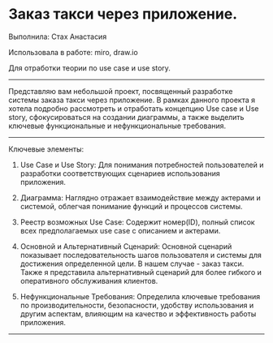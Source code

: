 # Заказ такси через приложение.

Выполнила: Стах Анастасия

Использовала в работе: miro, draw.io

Для отработки теории по use case и use story.

---

Представляю вам небольшой проект, посвященный разработке системы заказа такси через приложение. В рамках данного проекта я хотела подробно рассмотреть и отработать концепцию Use case и Use story, сфокусироваться на создании диаграммы, а также выделить ключевые функциональные и нефункциональные требования.

---

Ключевые элементы:

1. Use Case и Use Story:  Для понимания потребностей пользователей и разработки соответствующих сценариев использования приложения.
   
2. Диаграмма: Наглядно отражает взаимодействие между актерами и системой, облегчая понимание функций и процессов системы.
   
3. Реестр возможных Use Case: Содержит номер(ID), полный список всех предполагаемых use case с описанием и актерами.
   
4. Основной и Альтернативный Сценарий: Основной сценарий показывает последовательность шагов пользователя и системы для достижения определенной цели. В нашем случае - заказ такси. Также я представила альтернативный сценарий для более гибкого и оперативного обслуживания клиентов.
   
5. Нефункциональные Требования: Определила ключевые требования по производительности, безопасности, удобству использования и другим аспектам, влияющим на качество и эффективность работы приложения.

---

